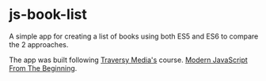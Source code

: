 # js-book-list

A simple app for creating a list of books using both ES5 and ES6 to compare the 2 approaches.

The app was built following [Traversy Media's](https://traversymedia.com/) course. [Modern JavaScript From The Beginning](https://www.udemy.com/course/modern-javascript-from-the-beginning/).

<!-- Live demo available here: https://ddubslearningspace.github.io/js-book-list/ -->
